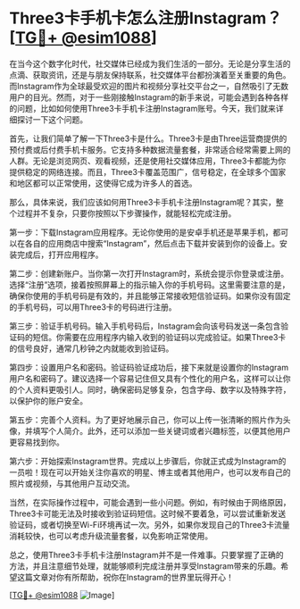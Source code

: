 # Three3卡手机卡怎么注册Instagram？[[TG💪+ @esim1088](https://t.me/s/esim1088)]

在当今这个数字化时代，社交媒体已经成为我们生活的一部分。无论是分享生活的点滴、获取资讯，还是与朋友保持联系，社交媒体平台都扮演着至关重要的角色。而Instagram作为全球最受欢迎的图片和视频分享社交平台之一，自然吸引了无数用户的目光。然而，对于一些刚接触Instagram的新手来说，可能会遇到各种各样的问题，比如如何使用Three3卡手机卡注册Instagram账号。今天，我们就来详细探讨一下这个问题。

首先，让我们简单了解一下Three3卡是什么。Three3卡是由Three运营商提供的预付费或后付费手机卡服务。它支持多种数据流量套餐，非常适合经常需要上网的人群。无论是浏览网页、观看视频，还是使用社交媒体应用，Three3卡都能为你提供稳定的网络连接。而且，Three3卡覆盖范围广，信号稳定，在全球多个国家和地区都可以正常使用，这使得它成为许多人的首选。

那么，具体来说，我们应该如何用Three3卡手机卡注册Instagram呢？其实，整个过程并不复杂，只要你按照以下步骤操作，就能轻松完成注册。

第一步：下载Instagram应用程序。无论你使用的是安卓手机还是苹果手机，都可以在各自的应用商店中搜索“Instagram”，然后点击下载并安装到你的设备上。安装完成后，打开应用程序。

第二步：创建新账户。当你第一次打开Instagram时，系统会提示你登录或注册。选择“注册”选项，接着按照屏幕上的指示输入你的手机号码。这里需要注意的是，确保你使用的手机号码是有效的，并且能够正常接收短信验证码。如果你没有固定的手机号码，可以用Three3卡的号码进行注册。

第三步：验证手机号码。输入手机号码后，Instagram会向该号码发送一条包含验证码的短信。你需要在应用程序内输入收到的验证码以完成验证。如果Three3卡的信号良好，通常几秒钟之内就能收到验证码。

第四步：设置用户名和密码。验证码验证成功后，接下来就是设置你的Instagram用户名和密码了。建议选择一个容易记住但又具有个性化的用户名，这样可以让你的个人资料更吸引人。同时，确保密码足够复杂，包含字母、数字以及特殊字符，以保护你的账户安全。

第五步：完善个人资料。为了更好地展示自己，你可以上传一张清晰的照片作为头像，并填写个人简介。此外，还可以添加一些关键词或者兴趣标签，以便其他用户更容易找到你。

第六步：开始探索Instagram世界。完成以上步骤后，你就正式成为Instagram的一员啦！现在可以开始关注你喜欢的明星、博主或者其他用户，也可以发布自己的照片或视频，与其他用户互动交流。

当然，在实际操作过程中，可能会遇到一些小问题。例如，有时候由于网络原因，Three3卡可能无法及时接收到验证码短信。这时候不要着急，可以尝试重新发送验证码，或者切换至Wi-Fi环境再试一次。另外，如果你发现自己的Three3卡流量消耗较快，也可以考虑升级流量套餐，以免影响正常使用。

总之，使用Three3卡手机卡注册Instagram并不是一件难事。只要掌握了正确的方法，并且注意细节处理，就能够顺利完成注册并享受Instagram带来的乐趣。希望这篇文章对你有所帮助，祝你在Instagram的世界里玩得开心！

[[TG💪+ @esim1088](https://t.me/s/esim1088) ![Image](https://i.postimg.cc/4NQfJmqS/Snipaste-2025-05-13-00-14-12.png)]